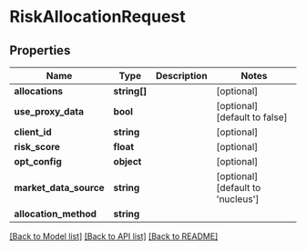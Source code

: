 # RiskAllocationRequest

## Properties
Name | Type | Description | Notes
------------ | ------------- | ------------- | -------------
**allocations** | **string[]** |  | [optional] 
**use_proxy_data** | **bool** |  | [optional] [default to false]
**client_id** | **string** |  | [optional] 
**risk_score** | **float** |  | [optional] 
**opt_config** | **object** |  | [optional] 
**market_data_source** | **string** |  | [optional] [default to 'nucleus']
**allocation_method** | **string** |  | 

[[Back to Model list]](../README.md#documentation-for-models) [[Back to API list]](../README.md#documentation-for-api-endpoints) [[Back to README]](../README.md)


